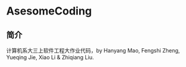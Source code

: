 # AsesomeCoding

## 简介

计算机系大三上软件工程大作业代码，by Hanyang Mao, Fengshi Zheng, Yueqing Jie, Xiao Li & Zhiqiang Liu.
